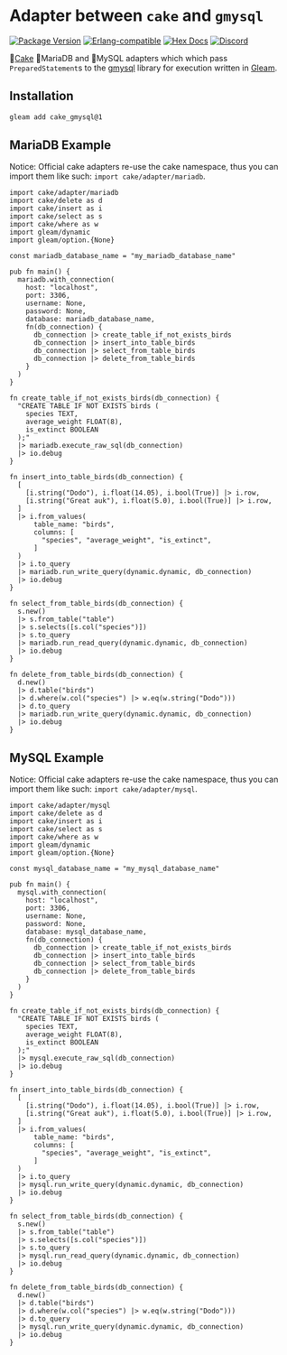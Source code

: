 # Adapter between `cake` and `gmysql`

[![Package <a href="https://github.com/inoas/gleam-cake-pgo/releases"><img src="https://img.shields.io/github/release/inoas/gleam-cake-gmysql" alt="GitHub release"></a> Version](https://img.shields.io/hexpm/v/cake_gmysql)](https://hex.pm/packages/cake_gmysql)
[![Erlang-compatible](https://img.shields.io/badge/target-erlang-b83998)](https://www.erlang.org/)
[![Hex Docs](https://img.shields.io/badge/hex-docs-ffaff3)](https://hexdocs.pm/cake_gmysql/)
[![Discord](https://img.shields.io/discord/768594524158427167?label=discord%20chat&amp;color=5865F2)](https://discord.gg/Fm8Pwmy)

<!--
[![CI Test](https://github.com/inoas/gleam-cake-gmysql/actions/workflows/test.yml/badge.svg?branch=main&amp;event=push)](https://github.com/inoas/gleam-cake-gmysql/actions/workflows/test.yml)
-->

🎂[Cake](http://hex.pm/packages/cake) 🦭MariaDB and 🐬MySQL adapters which which pass `PreparedStatement`s to the [gmysql](http://hex.pm/packages/gmysql) library for execution written in [Gleam](https://gleam.run/).

## Installation

```sh
gleam add cake_gmysql@1
```

## MariaDB Example

Notice: Official cake adapters re-use the cake namespace, thus you can import
them like such: `import cake/adapter/mariadb`.

```gleam
import cake/adapter/mariadb
import cake/delete as d
import cake/insert as i
import cake/select as s
import cake/where as w
import gleam/dynamic
import gleam/option.{None}

const mariadb_database_name = "my_mariadb_database_name"

pub fn main() {
  mariadb.with_connection(
    host: "localhost",
    port: 3306,
    username: None,
    password: None,
    database: mariadb_database_name,
    fn(db_connection) {
      db_connection |> create_table_if_not_exists_birds
      db_connection |> insert_into_table_birds
      db_connection |> select_from_table_birds
      db_connection |> delete_from_table_birds
    }
  )
}

fn create_table_if_not_exists_birds(db_connection) {
  "CREATE TABLE IF NOT EXISTS birds (
    species TEXT,
    average_weight FLOAT(8),
    is_extinct BOOLEAN
  );"
  |> mariadb.execute_raw_sql(db_connection)
  |> io.debug
}

fn insert_into_table_birds(db_connection) {
  [
    [i.string("Dodo"), i.float(14.05), i.bool(True)] |> i.row,
    [i.string("Great auk"), i.float(5.0), i.bool(True)] |> i.row,
  ]
  |> i.from_values(
      table_name: "birds",
      columns: [
        "species", "average_weight", "is_extinct",
      ]
  )
  |> i.to_query
  |> mariadb.run_write_query(dynamic.dynamic, db_connection)
  |> io.debug
}

fn select_from_table_birds(db_connection) {
  s.new()
  |> s.from_table("table")
  |> s.selects([s.col("species")])
  |> s.to_query
  |> mariadb.run_read_query(dynamic.dynamic, db_connection)
  |> io.debug
}

fn delete_from_table_birds(db_connection) {
  d.new()
  |> d.table("birds")
  |> d.where(w.col("species") |> w.eq(w.string("Dodo")))
  |> d.to_query
  |> mariadb.run_write_query(dynamic.dynamic, db_connection)
  |> io.debug
}
```

## MySQL Example

Notice: Official cake adapters re-use the cake namespace, thus you can import
them like such: `import cake/adapter/mysql`.

```gleam
import cake/adapter/mysql
import cake/delete as d
import cake/insert as i
import cake/select as s
import cake/where as w
import gleam/dynamic
import gleam/option.{None}

const mysql_database_name = "my_mysql_database_name"

pub fn main() {
  mysql.with_connection(
    host: "localhost",
    port: 3306,
    username: None,
    password: None,
    database: mysql_database_name,
    fn(db_connection) {
      db_connection |> create_table_if_not_exists_birds
      db_connection |> insert_into_table_birds
      db_connection |> select_from_table_birds
      db_connection |> delete_from_table_birds
    }
  )
}

fn create_table_if_not_exists_birds(db_connection) {
  "CREATE TABLE IF NOT EXISTS birds (
    species TEXT,
    average_weight FLOAT(8),
    is_extinct BOOLEAN
  );"
  |> mysql.execute_raw_sql(db_connection)
  |> io.debug
}

fn insert_into_table_birds(db_connection) {
  [
    [i.string("Dodo"), i.float(14.05), i.bool(True)] |> i.row,
    [i.string("Great auk"), i.float(5.0), i.bool(True)] |> i.row,
  ]
  |> i.from_values(
      table_name: "birds",
      columns: [
        "species", "average_weight", "is_extinct",
      ]
  )
  |> i.to_query
  |> mysql.run_write_query(dynamic.dynamic, db_connection)
  |> io.debug
}

fn select_from_table_birds(db_connection) {
  s.new()
  |> s.from_table("table")
  |> s.selects([s.col("species")])
  |> s.to_query
  |> mysql.run_read_query(dynamic.dynamic, db_connection)
  |> io.debug
}

fn delete_from_table_birds(db_connection) {
  d.new()
  |> d.table("birds")
  |> d.where(w.col("species") |> w.eq(w.string("Dodo")))
  |> d.to_query
  |> mysql.run_write_query(dynamic.dynamic, db_connection)
  |> io.debug
}
```
